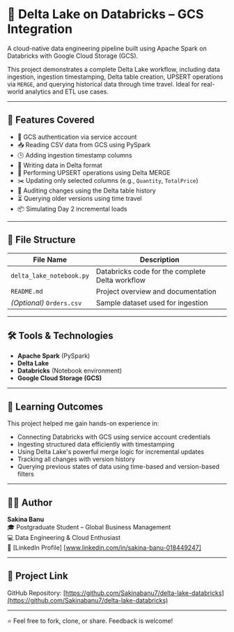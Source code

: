 # 🧪 Delta Lake on Databricks – GCS Integration
 
A cloud-native data engineering pipeline built using Apache Spark on Databricks with Google Cloud Storage (GCS).  

This project demonstrates a complete Delta Lake workflow, including data ingestion, ingestion timestamping, Delta table creation, UPSERT operations via `MERGE`, and querying historical data through time travel. Ideal for real-world analytics and ETL use cases.

---

## 🚀 Features Covered

- 🔐 GCS authentication via service account
- 📥 Reading CSV data from GCS using PySpark
- 🕒 Adding ingestion timestamp columns
- 💾 Writing data in Delta format
- 🔁 Performing UPSERT operations using Delta MERGE
- ✂️ Updating only selected columns (e.g., `Quantity`, `TotalPrice`)
- 📜 Auditing changes using the Delta table history
- ⏳ Querying older versions using time travel
- 📦 Simulating Day 2 incremental loads

---

## 📂 File Structure

| File Name                  | Description                                      |
|---------------------------|--------------------------------------------------|
| `delta_lake_notebook.py`  | Databricks code for the complete Delta workflow |
| `README.md`               | Project overview and documentation               |
| *(Optional)* `Orders.csv` | Sample dataset used for ingestion                |

---

## 🛠️ Tools & Technologies

- **Apache Spark** (PySpark)
- **Delta Lake**
- **Databricks** (Notebook environment)
- **Google Cloud Storage (GCS)**

---

## 🧠 Learning Outcomes

This project helped me gain hands-on experience in:

- Connecting Databricks with GCS using service account credentials
- Ingesting structured data efficiently with timestamping
- Using Delta Lake's powerful merge logic for incremental updates
- Tracking all changes with version history
- Querying previous states of data using time-based and version-based filters

---


## 🙋‍♀️ Author

**Sakina Banu**  
🎓 Postgraduate Student – Global Business Management  
💻 Data Engineering & Cloud Enthusiast  
🔗 [LinkedIn Profile] [www.linkedin.com/in/sakina-banu-018449247]


---

## 🔗 Project Link

GitHub Repository: [https://github.com/Sakinabanu7/delta-lake-databricks](https://github.com/Sakinabanu7/delta-lake-databricks)

---

⭐️ Feel free to fork, clone, or share. Feedback is welcome!

